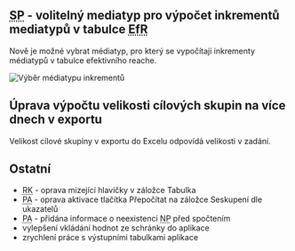 ﻿---
categories: [fenix]
layout: fenix
---
## <abbr title="Strategický plán">SP</abbr> - volitelný mediatyp pro výpočet inkrementů mediatypů v tabulce <abbr title="Efektivní reach">EfR</abbr>
Nově je možné vybrat médiatyp, pro který se vypočítají inkrementy médiatypů v tabulce efektivního reache.

![Výběr médiatypu inkrementů]({{site.url}}/data/inkrementy_SP.png "Výběr médiatypu inkrementů")

## Úprava výpočtu velikosti cílových skupin na více dnech v exportu
Velikost cílové skupiny v exportu do Excelu odpovídá velikosti v zadání.


## Ostatní
<ul>
	<li><abbr title="Reachové křivky">RK</abbr> - oprava mizející hlavičky v záložce Tabulka</li>
	<li><abbr title="Postanalýza">PA</abbr> - oprava aktivace tlačítka Přepočítat na záložce Seskupení dle ukazatelů</li>
	<li><abbr title="Postanalýza">PA</abbr> - přidána informace o neexistenci <abbr title="Nákupní podmínky">NP</abbr> před spočtením</li>
	<li>vylepšení vkládání hodnot ze schránky do aplikace</li>
	<li>zrychlení práce s výstupními tabulkami aplikace</li>
</ul>
